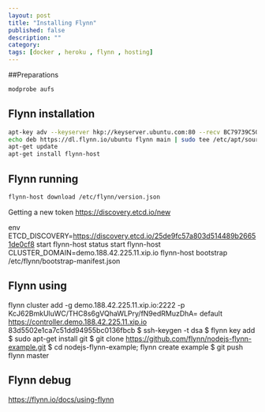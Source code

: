 ```yaml
---
layout: post
title: "Installing Flynn"
published: false
description: ""
category: 
tags: [docker , heroku , flynn , hosting]
---
```


##Preparations

```bash
modprobe aufs
```

## Flynn installation

```bash
apt-key adv --keyserver hkp://keyserver.ubuntu.com:80 --recv BC79739C507A9B53BB1B0E7D820A5489998D827B
echo deb https://dl.flynn.io/ubuntu flynn main | sudo tee /etc/apt/sources.list.d/flynn.list
apt-get update
apt-get install flynn-host
```

## Flynn running

```bash
flynn-host download /etc/flynn/version.json
```

Getting a new token https://discovery.etcd.io/new

env ETCD_DISCOVERY=https://discovery.etcd.io/25de9fc57a803d514489b26651de0cf8
start flynn-host
status start flynn-host
CLUSTER_DOMAIN=demo.188.42.225.11.xip.io flynn-host bootstrap /etc/flynn/bootstrap-manifest.json


## Flynn using
flynn cluster add -g demo.188.42.225.11.xip.io:2222 -p KcJ62BmkUluWC/THC8s6gVQhaWLPry/fN9edRMuzDhA= default https://controller.demo.188.42.225.11.xip.io 83d5502e1ca7c51dd94955bc0136fbcb
$ ssh-keygen -t dsa
$ flynn key add
$ sudo apt-get install git
$ git clone https://github.com/flynn/nodejs-flynn-example.git
$ cd nodejs-flynn-example;  flynn create example
$ git push flynn master


## Flynn debug



https://flynn.io/docs/using-flynn
